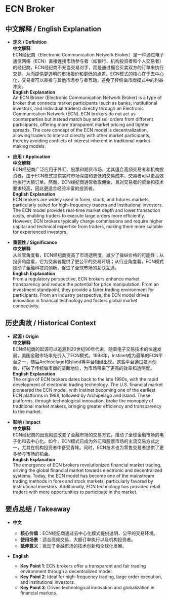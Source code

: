 # ECN Broker

## 中文解释 / English Explanation

* **定义 / Definition**  
  **中文解释**  
  ECN经纪商（Electronic Communication Network Broker）是一种通过电子通信网络（ECN）直接连接市场参与者（如银行、机构投资者和个人交易者）的经纪商。ECN经纪商不充当交易对手，而是通过撮合买卖双方的订单来执行交易，从而提供更透明的市场报价和更低的点差。ECN模式的核心在于去中心化，交易者可以直接与其他市场参与者互动，避免了传统做市商模式中的利益冲突。  
  **English Explanation**  
  An ECN Broker (Electronic Communication Network Broker) is a type of broker that connects market participants (such as banks, institutional investors, and individual traders) directly through an Electronic Communication Network (ECN). ECN brokers do not act as counterparties but instead match buy and sell orders from different participants, offering more transparent market pricing and tighter spreads. The core concept of the ECN model is decentralization, allowing traders to interact directly with other market participants, thereby avoiding conflicts of interest inherent in traditional market-making models.

* **应用 / Application**  
  **中文解释**  
  ECN经纪商广泛应用于外汇、股票和期货市场，尤其适合高频交易者和机构投资者。由于ECN模式提供实时市场深度和更低的交易成本，交易者可以更高效地执行大额订单。然而，ECN经纪商通常收取佣金，且对交易者的资金和技术要求较高，因此更适合经验丰富的投资者。  
  **English Explanation**  
  ECN brokers are widely used in forex, stock, and futures markets, particularly suited for high-frequency traders and institutional investors. The ECN model provides real-time market depth and lower transaction costs, enabling traders to execute large orders more efficiently. However, ECN brokers typically charge commissions and require higher capital and technical expertise from traders, making them more suitable for experienced investors.

* **重要性 / Significance**  
  **中文解释**  
  从监管角度看，ECN经纪商提高了市场透明度，减少了操纵价格的可能性；从投资角度看，它为交易者提供了更公平的交易环境；从行业角度看，ECN模式推动了金融科技的创新，促进了全球市场的互联互通。  
  **English Explanation**  
  From a regulatory perspective, ECN brokers enhance market transparency and reduce the potential for price manipulation. From an investment standpoint, they provide a fairer trading environment for participants. From an industry perspective, the ECN model drives innovation in financial technology and fosters global market connectivity.

## 历史典故 / Historical Context

* **起源 / Origin**  
  **中文解释**  
  ECN经纪商的起源可以追溯到20世纪90年代末，随着电子交易技术的快速发展，美国金融市场率先引入了ECN模式。1998年，Instinet成为最早的ECN平台之一，随后Archipelago和Island等平台相继出现。这些平台通过技术创新，打破了传统做市商的垄断地位，为市场带来了更高的效率和透明度。  
  **English Explanation**  
  The origin of ECN brokers dates back to the late 1990s, with the rapid development of electronic trading technology. The U.S. financial market pioneered the ECN model, with Instinet becoming one of the earliest ECN platforms in 1998, followed by Archipelago and Island. These platforms, through technological innovation, broke the monopoly of traditional market makers, bringing greater efficiency and transparency to the market.

* **影响 / Impact**  
  **中文解释**  
  ECN经纪商的出现彻底改变了金融市场的交易方式，推动了全球金融市场的电子化和去中心化。如今，ECN模式已成为外汇和股票市场的主流交易方式之一，尤其在机构投资者中备受青睐。同时，ECN技术也为零售交易者提供了更多参与市场的机会。  
  **English Explanation**  
  The emergence of ECN brokers revolutionized financial market trading, driving the global financial market towards electronic and decentralized systems. Today, the ECN model has become one of the mainstream trading methods in forex and stock markets, particularly favored by institutional investors. Additionally, ECN technology has provided retail traders with more opportunities to participate in the market.

## 要点总结 / Takeaway

* **中文**  
  - **核心价值**：ECN经纪商通过去中心化模式提供透明、公平的交易环境。  
  - **使用场景**：适合高频交易、大额订单执行以及机构投资者。  
  - **延伸意义**：推动了金融市场的技术创新和全球化发展。  

* **English**  
  - **Key Point 1**: ECN brokers offer a transparent and fair trading environment through a decentralized model.  
  - **Key Point 2**: Ideal for high-frequency trading, large order execution, and institutional investors.  
  - **Key Point 3**: Drives technological innovation and globalization in financial markets.
